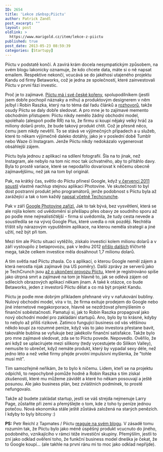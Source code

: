 ```yaml
---
ID: 2654
title: 'Lekce z&nbsp;Piictu'
author: Patrick Zandl
post_excerpt: ""
layout: post
oldlink: >
  https://www.marigold.cz/item/lekce-z-piictu
published: true
post_date: 2013-05-23 08:59:39
categories: [Startupy]
---
```

<p>Piictu v podstatě končí. A zavírá krám docela nesympatickým způsobem, na svém blogu lakonicky oznamuje, že kdo chcete data, máte si o ně napsat emailem. Respektive nekončí, vcucává se do jakéhosi utajeného projektu Kandu od firmy Betaworks, což je jedna ze společností, které zainvestovali Piictu v první fázi investic.</p>

<p>Proč je to zajímavé. <a href="http://www.crunchbase.com/company/piictu">Piictu má i své české kořeny</a>, spolupodílníkem (jestli jsem dobře pochopil náznaky a mlhu) a produktovým designerem v něm je/byl i Robin Raszka, který na to téma dal řadu článků a <a href="http://byznys.ihned.cz/c1-53527250-podivne-hry-sberatelu-dusi">rozhovorů</a>, takže osudy Piictu se daly dobře sledovat. A pro mne je to zajímavé memento obchodním přístupem: Piictu nikdy nemělo žádný obchodní model, spoléhalo (alespoň podle RR) na to, že firmu si koupí nějaký velký hráč za miliony dolarů proto, že bude takový produkt chtít. Což je přesně něco, čemu jsem nikdy nevěřil. To se stává ve výjimečných případech a u služeb, které to někam výjimečně daleko dotáhly, jako je v poslední době Tumblr nebo Waze či Instagram. Jenže Piictu nikdy nedokázalo vygenerovat obsáhlejší zájem.</p>
<p>Piictu byla jednou z aplikací na sdílení fotografií. Šla na to jinak, než Instagram, ale nebylo na tom nic moc tak úchvatného, aby to přitáhlo davy. Byla to prostě variace, které se nepodařilo dovariovat k něčemu obecně zajímavějšímu, než jak na tom byl originál.</p>
<p>Pak, na krátký čas, světlo do Piictu přinesl Google, když <a href="http://techcrunch.com/2011/08/17/photovine/">v červenci 2011 spustil</a> vlastně nachlup stejnou aplikaci Photovine. Ve skutečnosti to byl dost postranní produkt jeho programátorů, jenže podobnost s Piictu byla až zarážející a tak o tom každý <a href="http://techcrunch.com/2011/08/17/photovine/">napsal včetně Techcrunche</a>. </p>
<p>Pak v září <a href="http://startup.lupa.cz/clanky/google-odepsal-velkou-varku-aplikaci-cesi-z-piictu-mohou-slavit/">Google Photovine zařízl.</a> Jak to tak bývá, bez vysvětlení, která se ale rojila kolem: od uvědomění si přešlapu přes obavy ze soudního sporu až po podle mne nejrealističtější - firma si uvědomila, že tudy cesta nevede a soustředila se na vývoj Google Plus, které uvedla o rok později. Nechtěla tříštit síly nárazovým vypuštěním aplikace, na kterou neměla strategii a jiné užití, než být při tom.</p>
<p>Mezi tím ale Piictu situaci vytěžilo, získalo investici kolem milionu dolarů a v září vystoupilo z betaprovozu, pak v lednu 2012 <a href="http://www.mediabistro.com/fishbowldc/elevator-pitch-piictu-founder-pitches-photo-app_b65378">přišlo dalších</a> třičtvrtě mega, takže celkem investice měla dosáhnout 1,7 milionu dolarů. </p>
<p>A tím světla nad Piictu zhasla. Co s aplikací, o kterou Google neměl zájem a která nerostla nijak zajímavě (na US poměry). Další zprávy ze serverů jako je TechCrunch jsou <a href="http://techcrunch.com/2013/05/22/photo-app-service-piictu-to-join-betaworks-company-kandu-will-shut-down-on-may-31st/">až o ukončení provozu Piictu</a>, které je registrováno spíše jako útrpná smrt a zajímavé na tom je hlavně to, jak se odlévá zájem od sdílecích obrazových aplikací někam jinam. A také k otázce, co bude Betaworks, jeden z investorů Piictu dělat a co má být projekt Kandu.</p>
<p>Piictu je podle mne dobrým příkladem přehnané víry v nafukování bubliny. Nulový obchodní model, víra v to, že firma exituje prodejem do Google nebo jiné internetové megakorporace, hlavně se nezdržovat přemýšlením o finanční soběstačnosti. Pamatuji si, jak to Robin Raszka propagoval jako nový obchodní model pro zakládání startupů. Ano, bylo by to krásné, kdyby to nebylo až příliš rizikové. Zatímco fungující business od vás většinou někdo koupí za rozumné peníze, když vás to jako investora přestane bavit, takováhle bublina se vyfukuje bez jakékoliv finanční satisfakce. Takže bylo pro mne zajímavé sledovat, zda se to Piictu povede. Nepovedlo. Ověřilo, že ani když se uplacírujete mezi silikony (tedy vycestujete do Silikon Valley), nemusíte to ubrečet, když nemáte produkt, který by vypadal sexy déle, než jedno léto a než velké firmy přejde prvotní impulsivní myšlenka, že "tohle musí mít".</p>
<p>Tím samozřejmě neříkám, že to bylo k ničemu. Lidem, kteří se na projektu odpíchli, to nepochybně pomůže hodně a Robin Raszka s tím získal zkušenosti, které mu můžeme závidět a které ho někam posouvají a ještě posunou. Ale jako business plán, bez zvláštních podmínek, to prostě nefungovalo.</p>
<p>Takže až budete zakládat startup, jestli se váš strejda nejmenuje Larry Page, zůstaňte při zemi a přemýšlejte o tom, kde z toho ty peníze jednou potečou. Nová ekonomika stále ještě zůstává založená na starých penězích. I kdyby to byly bitcoiny :)</p>
<p><strong>PS:</strong> Petr Reichl z Tapmates / Piictu <a href="http://meap.tumblr.com/post/51140083474/lekce-z-piictu">reaguje na svém blogu</a>. V zásadě tomu rozumím tak, že Piictu bylo jako méně úspěšný produkt vcucnuto do jiného, podobného, vznikajícího v rámci téže investiční skupiny. Přemýšlím, jestli to zní jako odklad ověření toho, že funkční business model dneška je čekat, že to Google koupí… (ale takhle na první ránu mi to moc jako odklad nepřijde).</p>
